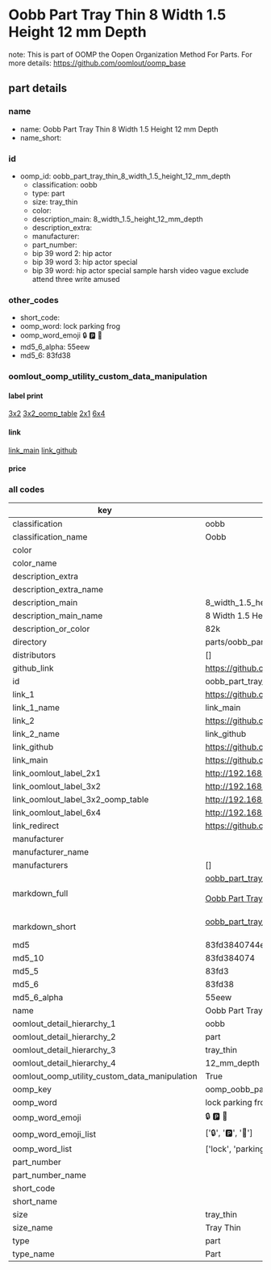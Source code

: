 # Oobb Part Tray Thin 8 Width 1.5 Height 12 mm Depth  

note: This is part of OOMP the Oopen Organization Method For Parts. For more details: https://github.com/oomlout/oomp_base

##  part details
  







### name
* name: Oobb Part Tray Thin 8 Width 1.5 Height 12 mm Depth
* name_short: 
### id
* oomp_id: oobb_part_tray_thin_8_width_1.5_height_12_mm_depth
  * classification: oobb
  * type: part
  * size: tray_thin
  * color: 
  * description_main: 8_width_1.5_height_12_mm_depth
  * description_extra: 
  * manufacturer: 
  * part_number: 
  * bip 39 word 2: hip actor
  * bip 39 word 3: hip actor special
  * bip 39 word: hip actor special sample harsh video vague exclude attend three write amused

### other_codes
* short_code: 
* oomp_word: lock parking frog
* oomp_word_emoji :lock: :parking: :frog:
* md5_6_alpha: 55eew
* md5_6: 83fd38






### oomlout_oomp_utility_custom_data_manipulation
#### label print
[3x2](http://192.168.1.245:1112/?label=oomp%2055eew)
[3x2_oomp_table](http://192.168.1.108:1112/?label=oomp%2055eew)
[2x1](http://192.168.1.242:1112/?label=oomp%2055eew)
[6x4](http://192.168.1.55:1112/?label=oomp%2055eew)    

#### link

[link_main](https://github.com/oomlout/oomlout_oomp_version_1_messy/tree/main/parts/oobb_part_tray_thin_8_width_1.5_height_12_mm_depth) [link_github](https://github.com/oomlout/oomlout_oomp_version_1_messy/tree/main/parts/oobb_part_tray_thin_8_width_1.5_height_12_mm_depth)                             

#### price







### all codes 
| key | value |  
| --- | --- |  
| classification | oobb |  
| classification_name | Oobb |  
| color |  |  
| color_name |  |  
| description_extra |  |  
| description_extra_name |  |  
| description_main | 8_width_1.5_height_12_mm_depth |  
| description_main_name | 8 Width 1.5 Height 12 mm Depth |  
| description_or_color | 82k |  
| directory | parts/oobb_part_tray_thin_8_width_1.5_height_12_mm_depth |  
| distributors | [] |  
| github_link | https://github.com/oomlout/oomlout_oomp_part_src/tree/main/parts/oobb_part_tray_thin_8_width_1.5_height_12_mm_depth |  
| id | oobb_part_tray_thin_8_width_1.5_height_12_mm_depth |  
| link_1 | https://github.com/oomlout/oomlout_oomp_version_1_messy/tree/main/parts/oobb_part_tray_thin_8_width_1.5_height_12_mm_depth |  
| link_1_name | link_main |  
| link_2 | https://github.com/oomlout/oomlout_oomp_version_1_messy/tree/main/parts/oobb_part_tray_thin_8_width_1.5_height_12_mm_depth |  
| link_2_name | link_github |  
| link_github | https://github.com/oomlout/oomlout_oomp_version_1_messy/tree/main/parts/oobb_part_tray_thin_8_width_1.5_height_12_mm_depth |  
| link_main | https://github.com/oomlout/oomlout_oomp_version_1_messy/tree/main/parts/oobb_part_tray_thin_8_width_1.5_height_12_mm_depth |  
| link_oomlout_label_2x1 | http://192.168.1.242:1112/?label=oomp%2055eew |  
| link_oomlout_label_3x2 | http://192.168.1.245:1112/?label=oomp%2055eew |  
| link_oomlout_label_3x2_oomp_table | http://192.168.1.108:1112/?label=oomp%2055eew |  
| link_oomlout_label_6x4 | http://192.168.1.55:1112/?label=oomp%2055eew |  
| link_redirect | https://github.com/oomlout/oomlout_oomp_version_1_messy/tree/main/parts/oobb_part_tray_thin_8_width_1.5_height_12_mm_depth |  
| manufacturer |  |  
| manufacturer_name |  |  
| manufacturers | [] |  
| markdown_full | [oobb_part_tray_thin_8_width_1.5_height_12_mm_depth](none)<br>[](none)<br>[Oobb Part Tray Thin 8 Width 1.5 Height 12 Mm Depth](none)<br><br> |  
| markdown_short | [oobb_part_tray_thin_8_width_1.5_height_12_mm_depth](none)<br><br> |  
| md5 | 83fd3840744efe17cf34abf1a1c0ab5f |  
| md5_10 | 83fd384074 |  
| md5_5 | 83fd3 |  
| md5_6 | 83fd38 |  
| md5_6_alpha | 55eew |  
| name | Oobb Part Tray Thin 8 Width 1.5 Height 12 mm Depth |  
| oomlout_detail_hierarchy_1 | oobb |  
| oomlout_detail_hierarchy_2 | part |  
| oomlout_detail_hierarchy_3 | tray_thin |  
| oomlout_detail_hierarchy_4 | 12_mm_depth |  
| oomlout_oomp_utility_custom_data_manipulation | True |  
| oomp_key | oomp_oobb_part_tray_thin_8_width_1.5_height_12_mm_depth |  
| oomp_word | lock parking frog |  
| oomp_word_emoji | :lock: :parking: :frog: |  
| oomp_word_emoji_list | [':lock:', ':parking:', ':frog:'] |  
| oomp_word_list | ['lock', 'parking', 'frog'] |  
| part_number |  |  
| part_number_name |  |  
| short_code |  |  
| short_name |  |  
| size | tray_thin |  
| size_name | Tray Thin |  
| type | part |  
| type_name | Part |  
